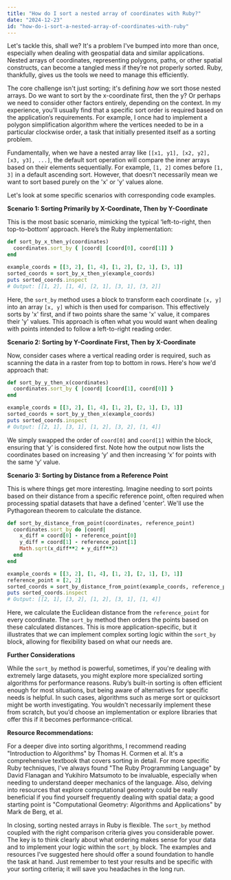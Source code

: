 ```yaml
---
title: "How do I sort a nested array of coordinates with Ruby?"
date: "2024-12-23"
id: "how-do-i-sort-a-nested-array-of-coordinates-with-ruby"
---
```


Let's tackle this, shall we? It's a problem I've bumped into more than once, especially when dealing with geospatial data and similar applications. Nested arrays of coordinates, representing polygons, paths, or other spatial constructs, can become a tangled mess if they’re not properly sorted. Ruby, thankfully, gives us the tools we need to manage this efficiently.

The core challenge isn't just sorting; it's defining *how* we sort those nested arrays. Do we want to sort by the x-coordinate first, then the y? Or perhaps we need to consider other factors entirely, depending on the context. In my experience, you’ll usually find that a specific sort order is required based on the application’s requirements. For example, I once had to implement a polygon simplification algorithm where the vertices needed to be in a particular clockwise order, a task that initially presented itself as a sorting problem.

Fundamentally, when we have a nested array like `[[x1, y1], [x2, y2], [x3, y3], ...]`, the default sort operation will compare the inner arrays based on their elements sequentially. For example, `[1, 2]` comes before `[1, 3]` in a default ascending sort. However, that doesn't necessarily mean we want to sort based purely on the 'x' or 'y' values alone.

Let's look at some specific scenarios with corresponding code examples.

**Scenario 1: Sorting Primarily by X-Coordinate, Then by Y-Coordinate**

This is the most basic scenario, mimicking the typical ‘left-to-right, then top-to-bottom’ approach. Here’s the Ruby implementation:

```ruby
def sort_by_x_then_y(coordinates)
  coordinates.sort_by { |coord| [coord[0], coord[1]] }
end

example_coords = [[3, 2], [1, 4], [1, 2], [2, 1], [3, 1]]
sorted_coords = sort_by_x_then_y(example_coords)
puts sorted_coords.inspect
# Output: [[1, 2], [1, 4], [2, 1], [3, 1], [3, 2]]
```

Here, the `sort_by` method uses a block to transform each coordinate `[x, y]` into an array `[x, y]` which is then used for comparison. This effectively sorts by 'x' first, and if two points share the same 'x' value, it compares their 'y' values. This approach is often what you would want when dealing with points intended to follow a left-to-right reading order.

**Scenario 2: Sorting by Y-Coordinate First, Then by X-Coordinate**

Now, consider cases where a vertical reading order is required, such as scanning the data in a raster from top to bottom in rows. Here's how we'd approach that:

```ruby
def sort_by_y_then_x(coordinates)
  coordinates.sort_by { |coord| [coord[1], coord[0]] }
end

example_coords = [[3, 2], [1, 4], [1, 2], [2, 1], [3, 1]]
sorted_coords = sort_by_y_then_x(example_coords)
puts sorted_coords.inspect
# Output: [[2, 1], [3, 1], [1, 2], [3, 2], [1, 4]]
```

We simply swapped the order of `coord[0]` and `coord[1]` within the block, ensuring that ‘y’ is considered first. Note how the output now lists the coordinates based on increasing ‘y’ and then increasing ‘x’ for points with the same ‘y’ value.

**Scenario 3: Sorting by Distance from a Reference Point**

This is where things get more interesting. Imagine needing to sort points based on their distance from a specific reference point, often required when processing spatial datasets that have a defined 'center'. We'll use the Pythagorean theorem to calculate the distance.

```ruby
def sort_by_distance_from_point(coordinates, reference_point)
  coordinates.sort_by do |coord|
    x_diff = coord[0] - reference_point[0]
    y_diff = coord[1] - reference_point[1]
    Math.sqrt(x_diff**2 + y_diff**2)
  end
end

example_coords = [[3, 2], [1, 4], [1, 2], [2, 1], [3, 1]]
reference_point = [2, 2]
sorted_coords = sort_by_distance_from_point(example_coords, reference_point)
puts sorted_coords.inspect
# Output: [[2, 1], [3, 2], [1, 2], [3, 1], [1, 4]]
```

Here, we calculate the Euclidean distance from the `reference_point` for every coordinate. The `sort_by` method then orders the points based on these calculated distances. This is more application-specific, but it illustrates that we can implement complex sorting logic within the `sort_by` block, allowing for flexibility based on what our needs are.

**Further Considerations**

While the `sort_by` method is powerful, sometimes, if you're dealing with extremely large datasets, you might explore more specialized sorting algorithms for performance reasons. Ruby’s built-in sorting is often efficient enough for most situations, but being aware of alternatives for specific needs is helpful. In such cases, algorithms such as merge sort or quicksort might be worth investigating. You wouldn't necessarily implement these from scratch, but you’d choose an implementation or explore libraries that offer this if it becomes performance-critical.

**Resource Recommendations:**

For a deeper dive into sorting algorithms, I recommend reading "Introduction to Algorithms" by Thomas H. Cormen et al. It's a comprehensive textbook that covers sorting in detail. For more specific Ruby techniques, I've always found "The Ruby Programming Language" by David Flanagan and Yukihiro Matsumoto to be invaluable, especially when needing to understand deeper mechanics of the language. Also, delving into resources that explore computational geometry could be really beneficial if you find yourself frequently dealing with spatial data; a good starting point is "Computational Geometry: Algorithms and Applications" by Mark de Berg, et al.

In closing, sorting nested arrays in Ruby is flexible. The `sort_by` method coupled with the right comparison criteria gives you considerable power. The key is to think clearly about what ordering makes sense for your data and to implement your logic within the `sort_by` block. The examples and resources I've suggested here should offer a sound foundation to handle the task at hand. Just remember to test your results and be specific with your sorting criteria; it will save you headaches in the long run.
